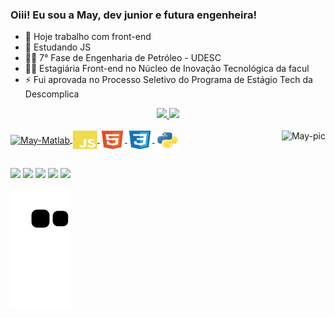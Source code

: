 ### Oiii! Eu sou a May, dev junior e futura engenheira!


- 🔭 Hoje trabalho com front-end
- 🌱 Estudando JS
- 👩‍🎓 7° Fase de Engenharia de Petróleo - UDESC
- 👩‍💻 Estagiária Front-end no Núcleo de Inovação Tecnológica da facul
- ⚡ Fui aprovada no Processo Seletivo do Programa de Estágio Tech da Descomplica 

<div align="center">
  <a href="https://github.com/mayoliveii">
  <img height="180em" src="https://github-readme-stats.vercel.app/api?username=mayoliveii&show_icons=true&theme=dark&include_all_commits=true&count_private=true"/>
  <img height="180em" src="https://github-readme-stats.vercel.app/api/top-langs/?username=mayoliveii&layout=compact&langs_count=7&theme=dark"/>
</div>
<div style="display: inline_block"><br>
  <img align="center" alt="May-Matlab" height="30" width="40" src="https://cdn.jsdelivr.net/gh/devicons/devicon/icons/matlab/matlab-original.svg" />
  <img align="center" alt="May-Js" height="30" width="40" src="https://raw.githubusercontent.com/devicons/devicon/master/icons/javascript/javascript-plain.svg">
  <img align="center" alt="May-HTML" height="30" width="40" src="https://raw.githubusercontent.com/devicons/devicon/master/icons/html5/html5-original.svg">
  <img align="center" alt="May-CSS" height="30" width="40" src="https://raw.githubusercontent.com/devicons/devicon/master/icons/css3/css3-original.svg">
  <img align="center" alt="May-Python" height="30" width="40" src="https://raw.githubusercontent.com/devicons/devicon/master/icons/python/python-original.svg">
  <img align="right" alt="May-pic" height="150";" src="https://ateoultimobarril.com.br/storage/time/Mayara%201_1648403182.jpeg">
</div>
  
  ##
<div> 
  <a href="https://www.youtube.com/channel/UCVpj1NdQqnviq_sSqb6SkTw" target="_blank"><img src="https://img.shields.io/badge/YouTube-FF0000?style=for-the-badge&logo=youtube&logoColor=white" target="_blank"></a>
  <a href="https://www.instagram.com/mayoliveii/" target="_blank"><img src="https://img.shields.io/badge/-Instagram-%23E4405F?style=for-the-badge&logo=instagram&logoColor=white" target="_blank"></a>
 <a href="https://discord.gg/nGxrnCjm" target="_blank"><img src="https://img.shields.io/badge/Discord-7289DA?style=for-the-badge&logo=discord&logoColor=white" target="_blank"></a> 
  <a href = "mailto:mayoliveirablv@gmail.com"><img src="https://img.shields.io/badge/-Gmail-%23333?style=for-the-badge&logo=gmail&logoColor=white" target="_blank"></a>
  <a href="https://www.linkedin.com/in/mayaraoliveiraepet/" target="_blank"><img src="https://img.shields.io/badge/-LinkedIn-%230077B5?style=for-the-badge&logo=linkedin&logoColor=white" target="_blank"></a>  
</div>

  ![Snake animation](https://github.com/rafaballerini/rafaballerini/blob/output/github-contribution-grid-snake.svg)

                                                                                                                               
